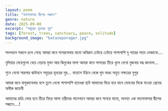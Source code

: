 ```yaml
---
layout: poem
title: "ভালোবাসার দ্বীপের সন্ধানে"
genre: nature
date: 2025-09-08
excerpt: "সমুদ্রের হৃদয়ের সুর"
tags: [forest, trees, sanctuary, peace, solitude]
background_image: "bataseporager.jpg"
---
```


সদলবলে সকলে চলে গেছে
আমরা কবে সাগরবেলায় যাবো
অবিরাম ঢেউয়ে ঢেউয়ে পাশাপাশি 
দু পায়ের পাতা ভেজাবো.... 

নুলিয়ার মেয়েগুলো বেচে বেড়ায়
মুক্তা আর ঝিনুকের মালা
আমরা কবে সাগরের তীরে
খুলে দেবো দুজনার বদ্ধ জানালা...

শুনে নেবো সারসার ঝাউবনে
সমুদ্রের হৃদয়ের সুর...
বাতাসে উঠবে বেজে ঘুম ভাঙা
অযুত নক্ষত্রের নুপুর 

আমরা কবে বালুকাবেলায় বসে
তুলে নেবো পাশাপাশি হাতধরা ছবি
আমাদের ঘিরে বয়ে যাবে
মোহনার দিকে যাওয়া প্রেমের অলীক জাহ্নবী

আমাদের রাত্রি ভোর হবে 
তীরে ফিরে আসা তরীদের গানেগানে
আমরা কবে সাগরে যাবো, অনন্যা
এক ভালোবাসার দ্বীপের সন্ধানে....!
